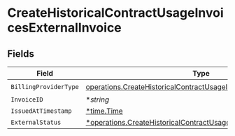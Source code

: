 # CreateHistoricalContractUsageInvoicesExternalInvoice


## Fields

| Field                                                                                                                                                      | Type                                                                                                                                                       | Required                                                                                                                                                   | Description                                                                                                                                                |
| ---------------------------------------------------------------------------------------------------------------------------------------------------------- | ---------------------------------------------------------------------------------------------------------------------------------------------------------- | ---------------------------------------------------------------------------------------------------------------------------------------------------------- | ---------------------------------------------------------------------------------------------------------------------------------------------------------- |
| `BillingProviderType`                                                                                                                                      | [operations.CreateHistoricalContractUsageInvoicesBillingProviderType](../../models/operations/createhistoricalcontractusageinvoicesbillingprovidertype.md) | :heavy_check_mark:                                                                                                                                         | N/A                                                                                                                                                        |
| `InvoiceID`                                                                                                                                                | **string*                                                                                                                                                  | :heavy_minus_sign:                                                                                                                                         | N/A                                                                                                                                                        |
| `IssuedAtTimestamp`                                                                                                                                        | [*time.Time](https://pkg.go.dev/time#Time)                                                                                                                 | :heavy_minus_sign:                                                                                                                                         | N/A                                                                                                                                                        |
| `ExternalStatus`                                                                                                                                           | [*operations.CreateHistoricalContractUsageInvoicesExternalStatus](../../models/operations/createhistoricalcontractusageinvoicesexternalstatus.md)          | :heavy_minus_sign:                                                                                                                                         | N/A                                                                                                                                                        |